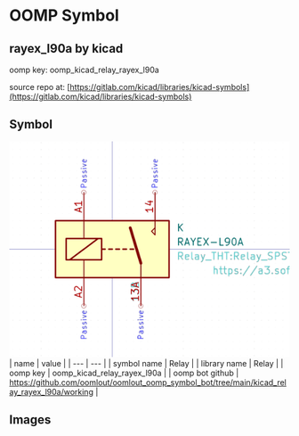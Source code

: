 # OOMP Symbol  
## rayex_l90a  by kicad  
  
oomp key: oomp_kicad_relay_rayex_l90a  
  
source repo at: [https://gitlab.com/kicad/libraries/kicad-symbols](https://gitlab.com/kicad/libraries/kicad-symbols)  
## Symbol  
  
[![working.png](working_600.png)](working.png)  
| name | value | 
| --- | --- | 
| symbol name | Relay | 
| library name | Relay | 
| oomp key | oomp_kicad_relay_rayex_l90a | 
| oomp bot github | https://github.com/oomlout/oomlout_oomp_symbol_bot/tree/main/kicad_relay_rayex_l90a/working | 
## Images  
